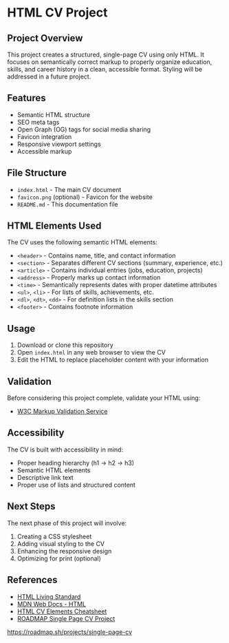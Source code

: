 # HTML CV Project

## Project Overview
This project creates a structured, single-page CV using only HTML. It focuses on semantically correct markup to properly organize education, skills, and career history in a clean, accessible format. Styling will be addressed in a future project.

## Features
- Semantic HTML structure
- SEO meta tags
- Open Graph (OG) tags for social media sharing
- Favicon integration
- Responsive viewport settings
- Accessible markup

## File Structure
- `index.html` - The main CV document
- `favicon.png` (optional) - Favicon for the website
- `README.md` - This documentation file

## HTML Elements Used
The CV uses the following semantic HTML elements:
- `<header>` - Contains name, title, and contact information
- `<section>` - Separates different CV sections (summary, experience, etc.)
- `<article>` - Contains individual entries (jobs, education, projects)
- `<address>` - Properly marks up contact information
- `<time>` - Semantically represents dates with proper datetime attributes
- `<ul>`, `<li>` - For lists of skills, achievements, etc.
- `<dl>`, `<dt>`, `<dd>` - For definition lists in the skills section
- `<footer>` - Contains footnote information

## Usage
1. Download or clone this repository
2. Open `index.html` in any web browser to view the CV
3. Edit the HTML to replace placeholder content with your information

## Validation
Before considering this project complete, validate your HTML using:
- [W3C Markup Validation Service](https://validator.w3.org/)

## Accessibility
The CV is built with accessibility in mind:
- Proper heading hierarchy (h1 → h2 → h3)
- Semantic HTML elements
- Descriptive link text
- Proper use of lists and structured content

## Next Steps
The next phase of this project will involve:
1. Creating a CSS stylesheet
2. Adding visual styling to the CV
3. Enhancing the responsive design
4. Optimizing for print (optional)

## References
- [HTML Living Standard](https://html.spec.whatwg.org/)
- [MDN Web Docs - HTML](https://developer.mozilla.org/en-US/docs/Web/HTML)
- [HTML CV Elements Cheatsheet](html-cv-cheatsheet.md)
- [ROADMAP Single Page CV Project](https://roadmap.sh/projects/single-page-cv)

https://roadmap.sh/projects/single-page-cv
